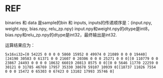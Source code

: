 # REF

binaries 和 data 是sample的bin 和 inputs, inputs的传递顺序是：(input.npy, weight.npy, bias.npy, relu_zp.npy)
input.npy和weight.npy的dtype是int8，bias.npy和relu_zp.npy的dtype是int32，最终输出是int32.

运算结果应为：
```
5x16xi32=[0 54225 0 0 0 0 5860 15952 0 49974 0 21089 0 0 0 19440][24190 30583 0 61371 0 0 21607 0 20306 0 0 0 25271 0 0 0][0 110779 0 0 23867 24493 0 0 0 0 10632 66019 20813 8575 0 0][0 0 5646 11770 22259 0 30121 0 31785 46769 17957 35330 38678 59107 10939 0][18737 11026 7554 0 0 0 15472 0 65303 0 67423 0 13102 17993 35746 0]
```
